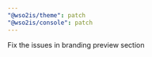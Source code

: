 ```yaml
---
"@wso2is/theme": patch
"@wso2is/console": patch
---
```


Fix the issues in branding preview section
